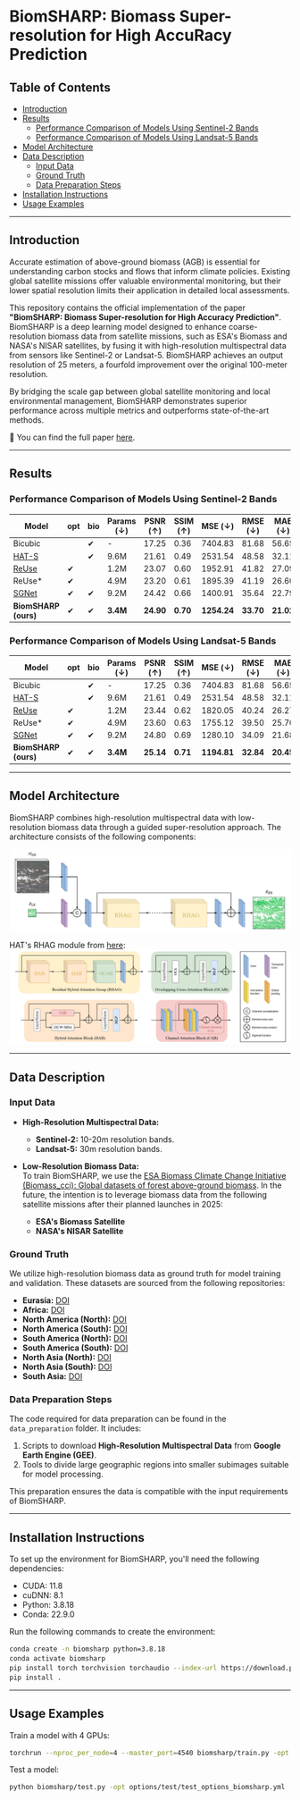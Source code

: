 # BiomSHARP: Biomass Super-resolution for High AccuRacy Prediction

## Table of Contents
- [Introduction](#introduction)
- [Results](#results)
  - [Performance Comparison of Models Using Sentinel-2 Bands](#performance-comparison-of-models-using-sentinel-2-bands)
  - [Performance Comparison of Models Using Landsat-5 Bands](#performance-comparison-of-models-using-landsat-5-bands)
- [Model Architecture](#model-architecture)
- [Data Description](#data-description)
  - [Input Data](#input-data)
  - [Ground Truth](#ground-truth)
  - [Data Preparation Steps](#data-preparation-steps)
- [Installation Instructions](#installation-instructions)
- [Usage Examples](#usage-examples)

---

## Introduction
Accurate estimation of above-ground biomass (AGB) is essential for understanding carbon stocks and flows that inform climate policies. Existing global satellite missions offer valuable environmental monitoring, but their lower spatial resolution limits their application in detailed local assessments.

This repository contains the official implementation of the paper **"BiomSHARP: Biomass Super-resolution for High Accuracy Prediction"**. BiomSHARP is a deep learning model designed to enhance coarse-resolution biomass data from satellite missions, such as ESA's Biomass and NASA's NISAR satellites, by fusing it with high-resolution multispectral data from sensors like Sentinel-2 or Landsat-5. BiomSHARP achieves an output resolution of 25 meters, a fourfold improvement over the original 100-meter resolution.

By bridging the scale gap between global satellite monitoring and local environmental management, BiomSHARP demonstrates superior performance across multiple metrics and outperforms state-of-the-art methods.

📄 You can find the full paper [here](https://arxiv.org/abs/example).

---

## Results
### Performance Comparison of Models Using Sentinel-2 Bands
| **Model**                                        | **opt** | **bio** | **Params (↓)** | **PSNR (↑)** | **SSIM (↑)** | **MSE (↓)**    | **RMSE (↓)** | **MAE (↓)**  |
|--------------------------------------------------|---------|---------|----------------|--------------|--------------|----------------|--------------|--------------|
| Bicubic                                          |         | ✔       | -              | 17.25        | 0.36         | 7404.83        | 81.68        | 56.65        |
| [HAT-S](https://github.com/XPixelGroup/HAT)      |         | ✔       | 9.6M           | 21.61        | 0.49         | 2531.54        | 48.58        | 32.11        |
| [ReUse](https://github.com/priamus-lab/ReUse)    | ✔       |         | 1.2M           | 23.07        | 0.60         | 1952.91        | 41.82        | 27.09        |
| ReUse*                                           | ✔       |         | 4.9M           | 23.20        | 0.61         | 1895.39        | 41.19        | 26.60        |
| [SGNet](https://github.com/yanzq95/SGNet)        | ✔       | ✔       | 9.2M           | 24.42        | 0.66         | 1400.91        | 35.64        | 22.79        |
| **BiomSHARP (ours)**                              | ✔       | ✔       | **3.4M**       | **24.90**    | **0.70**     | **1254.24**    | **33.70**    | **21.02**    |

### Performance Comparison of Models Using Landsat-5 Bands
| **Model**                                        | **opt** | **bio** | **Params (↓)** | **PSNR (↑)** | **SSIM (↑)** | **MSE (↓)**    | **RMSE (↓)** | **MAE (↓)**  |
|--------------------------------------------------|---------|---------|----------------|--------------|--------------|----------------|--------------|--------------|
| Bicubic                                          |         | ✔       | -              | 17.25        | 0.36         | 7404.83        | 81.68        | 56.65        |
| [HAT-S](https://github.com/XPixelGroup/HAT)      |         | ✔       | 9.6M           | 21.61        | 0.49         | 2531.54        | 48.58        | 32.11        |
| [ReUse](https://github.com/priamus-lab/ReUse)    | ✔       |         | 1.2M           | 23.44        | 0.62         | 1820.05        | 40.24        | 26.27        |
| ReUse*                                           | ✔       |         | 4.9M           | 23.60        | 0.63         | 1755.12        | 39.50        | 25.70        |
| [SGNet](https://github.com/yanzq95/SGNet)        | ✔       | ✔       | 9.2M           | 24.80        | 0.69         | 1280.10        | 34.09        | 21.68        |
| **BiomSHARP (ours)**                              | ✔       | ✔       | **3.4M**       | **25.14**    | **0.71**     | **1194.81**    | **32.84**    | **20.45**    |

---

## Model Architecture
BiomSHARP combines high-resolution multispectral data with low-resolution biomass data through a guided super-resolution approach. The architecture consists of the following components:

![Model Architecture](figures/biomsharp_architecture.jpg)  

HAT's RHAG module from [here](https://arxiv.org/abs/2205.04437):
![RHAG Module Architecture](figures/hat_rhag_module.jpg)

---

## Data Description

### Input Data
- **High-Resolution Multispectral Data:**
  - **Sentinel-2:** 10-20m resolution bands.
  - **Landsat-5:** 30m resolution bands.

- **Low-Resolution Biomass Data:**  
  To train BiomSHARP, we use the [ESA Biomass Climate Change Initiative (Biomass_cci): Global datasets of forest above-ground biomass](https://catalogue.ceda.ac.uk/uuid/af60720c1e404a9e9d2c145d2b2ead4e). In the future, the intention is to leverage biomass data from the following satellite missions after their planned launches in 2025:
  - **ESA's Biomass Satellite**
  - **NASA's NISAR Satellite**

### Ground Truth
We utilize high-resolution biomass data as ground truth for model training and validation. These datasets are sourced from the following repositories:
- **Eurasia:** [DOI](https://doi.org/10.5281/zenodo.7540824)
- **Africa:** [DOI](https://doi.org/10.5281/zenodo.4725667)
- **North America (North):** [DOI](https://doi.org/10.5281/zenodo.7550809)
- **North America (South):** [DOI](https://doi.org/10.5281/zenodo.7550246)
- **South America (North):** [DOI](https://zenodo.org/records/7544238)
- **South America (South):** [DOI](https://doi.org/10.5281/zenodo.8334607)
- **North Asia (North):** [DOI](https://doi.org/10.5281/zenodo.7584224)
- **North Asia (South):** [DOI](https://doi.org/10.5281/zenodo.7584753)
- **South Asia:** [DOI](https://doi.org/10.5281/zenodo.7545054)

### Data Preparation Steps
The code required for data preparation can be found in the `data_preparation` folder. It includes:
1. Scripts to download **High-Resolution Multispectral Data** from **Google Earth Engine (GEE)**.
2. Tools to divide large geographic regions into smaller subimages suitable for model processing.

This preparation ensures the data is compatible with the input requirements of BiomSHARP.

---

## Installation Instructions
To set up the environment for BiomSHARP, you'll need the following dependencies:

- CUDA: 11.8
- cuDNN: 8.1
- Python: 3.8.18
- Conda: 22.9.0

Run the following commands to create the environment:

```bash
conda create -n biomsharp python=3.8.18
conda activate biomsharp
pip install torch torchvision torchaudio --index-url https://download.pytorch.org/whl/cu118
pip install .
```

---

## Usage Examples

Train a model with 4 GPUs:

```bash
torchrun --nproc_per_node=4 --master_port=4540 biomsharp/train.py -opt options/train/train_options_biomsharp_landsat.yml --launcher pytorch --auto_resume
```

Test a model:

```bash
python biomsharp/test.py -opt options/test/test_options_biomsharp.yml
```

